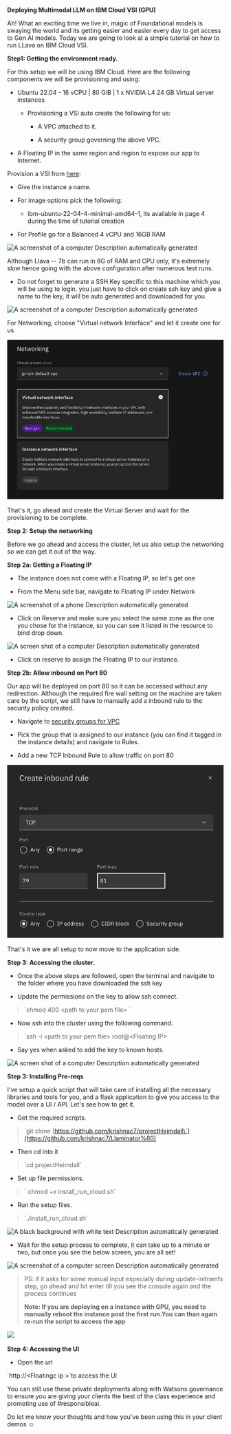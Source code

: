 **Deploying Multimodal LLM on IBM Cloud VSI (GPU)**

Ah! What an exciting time we live in, magic of Foundational models is
swaying the world and its getting easier and easier every day to get
access to Gen AI models. Today we are going to look at a simple tutorial
on how to run LLava on IBM Cloud VSI.

**Step1: Getting the environment ready.**

For this setup we will be using IBM Cloud. Here are the following
components we will be provisioning and using:

-   Ubuntu 22.04 - 16 vCPU \| 80 GiB \| 1 x NVIDIA L4 24 GB Virtual
    server instances

    -   Provisioning a VSI auto create the following for us:

        -   A VPC attached to it.

        -   A security group governing the above VPC.

-   A Floating IP in the same region and region to expose our app to
    Internet.

Provision a VSI from [here](https://cloud.ibm.com/vpc-ext/provision/vs):

-   Give the instance a name.

-   For image options pick the following:

    -   ibm-ubuntu-22-04-4-minimal-amd64-1, its available in page 4
        during the time of tutorial creation

-   For Profile go for a Balanced 4 vCPU and 16GB RAM

![A screenshot of a computer Description automatically
generated](media/gpu.png)

Although Llava -- 7b can run in 8G of RAM and CPU only, it's extremely
slow hence going with the above configuration after numerous test runs.

-   Do not forget to generate a SSH Key specific to this machine which
    you will be using to login. you just have to click on create ssh key
    and give a name to the key, it will be auto generated and downloaded
    for you.

![A screenshot of a computer Description automatically
generated](media/heimdall_ssh_key.png)

For Networking, choose "Virtual network Interface" and let it create one
for us

![](media/vpc.png)

That's it, go ahead and create the Virtual Server and wait for the
provisioning to be complete.

**Step 2: Setup the networking**

Before we go ahead and access the cluster, let us also setup the
networking so we can get it out of the way.

**Step 2a: Getting a Floating IP**

-   The instance does not come with a Floating IP, so let's get one

-   From the Menu side bar, navigate to Floating IP under Network

![A screenshot of a phone Description automatically
generated](media/fip.png)

-   Click on Reserve and make sure you select the same zone as the one
    you chose for the instance, so you can see it listed in the resource
    to bind drop down.

![A screen shot of a computer Description automatically
generated](media/heimdall_fip.png)

-   Click on reserve to assign the Floating IP to our instance.

**Step 2b: Allow inbound on Port 80**

Our app will be deployed on port 80 so it can be accessed without any
redirection. Although the required fire wall setting on the machine are
taken care by the script, we still have to manually add a inbound rule
to the security policy created.

-   Navigate to [security groups for
    VPC](https://cloud.ibm.com/vpc-ext/network/securityGroups)

-   Pick the group that is assigned to our instance (you can find it
    tagged in the instance details) and navigate to Rules.

-   Add a new TCP Inbound Rule to allow traffic on port 80

![](media/inbound_rule.png)

That's it we are all setup to now move to the application side.

**Step 3: Accessing the cluster.**

-   Once the above steps are followed, open the terminal and navigate to
    the folder where you have downloaded the ssh key

-   Update the permissions on the key to allow ssh connect.

> \`chmod 400 \<path to your pem file\> \`

-   Now ssh into the cluster using the following command.

> \`ssh -i \<path to your pem file\> root@\<Floating IP\>

-   Say yes when asked to add the key to known hosts.

![A screen shot of a computer Description automatically
generated](media/ssh_into.png)

**Step 3: Installing Pre-reqs**

I've setup a quick script that will take care of installing all the
necessary libraries and tools for you, and a flask application to give
you access to the model over a UI / API. Let's see how to get it.

-   Get the required scripts.

> \`git clone
> [https://github.com/krishnac7/projectHeimdall\`](https://github.com/krishnac7/Llaminator%60)

-   Then cd into it

> \`cd projectHeimdall\`

-   Set up file permissions.

> \` chmod +x install_run_cloud.sh\`

-   Run the setup files.

> \`./install_run_cloud.sh\`

![A black background with white text Description automatically
generated](media/heimdall_run.png)

-   Wait for the setup process to complete, it can take up to a minute
    or two, but once you see the below screen, you are all set!

![A screenshot of a computer screen Description automatically
generated](media/heimdall_up.png)

> PS: if it asks for some manual input especially during
> update-initramfs step, go ahead and hit enter till you see the console
> again and the process continues
> 
> **Note: If you are deploying on a Instance with GPU, you need to manually reboot the instance post the first run.You can than again re-run the script to access the app**

![](media/heimdall_demo.gif)

**Step 4: Accessing the UI**

-   Open the url

\`http://\<Floatingc ip \>\`to access the UI

You can still use these private deployments along with
Watsonx.governance to ensure you are giving your clients the best of the
class experience and promoting use of #responsibleai.

Do let me know your thoughts and how you've been using this in your
client demos ☺
